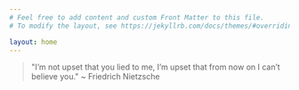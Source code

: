 ```yaml
---
# Feel free to add content and custom Front Matter to this file.
# To modify the layout, see https://jekyllrb.com/docs/themes/#overriding-theme-defaults

layout: home
---
```

> "I’m not upset that you lied to me, I’m upset that from now on I can’t believe you." ~ Friedrich Nietzsche

